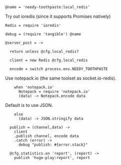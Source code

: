     @name = 'needy-toothpaste:local_redis'

Try out ioredis (since it supports Promises natively)

    Redis = require 'ioredis'

    debug = (require 'tangible') @name

    @server_post = ->

      return unless @cfg.local_redis?

      client = new Redis @cfg.local_redis

      encode = switch process.env.NEEDY_TOOTHPASTE

Use notepack.io (the same toolset as socket.io-redis).

        when 'notepack.io'
          Notepack = require 'notepack.io'
          (data) -> Notepack.encode data

Default is to use JSON.

        else
          (data) -> JSON.stringify data

      publish = (channel,data) ->
        client
        .publish channel, encode data
        .catch (error) ->
          debug "publish: #{error.stack}"

      @cfg.statistics.on 'report', (report) ->
        publish 'huge-play:report', report
